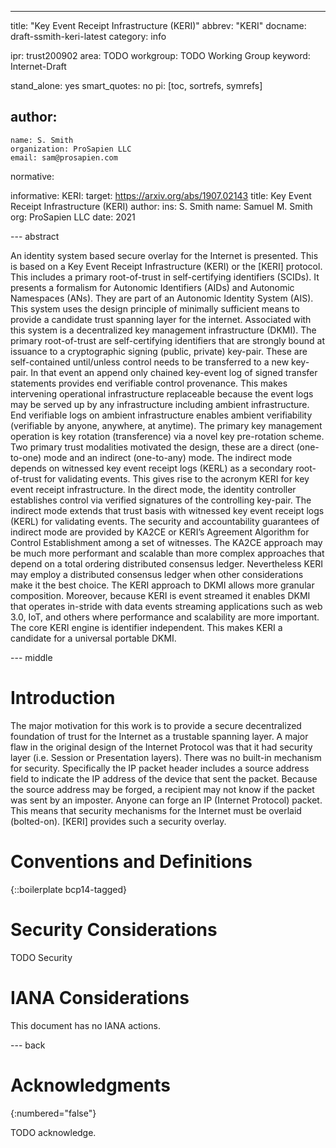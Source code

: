 ---

title: "Key Event Receipt Infrastructure (KERI)"
abbrev: "KERI"
docname: draft-ssmith-keri-latest
category: info

ipr: trust200902
area: TODO
workgroup: TODO Working Group
keyword: Internet-Draft

stand_alone: yes
smart_quotes: no
pi: [toc, sortrefs, symrefs]

author:
 -
    name: S. Smith
    organization: ProSapien LLC
    email: sam@prosapien.com

normative:

informative:
  KERI:
    target: https://arxiv.org/abs/1907.02143
    title: Key Event Receipt Infrastructure (KERI)
    author:
        ins: S. Smith
        name: Samuel M. Smith
        org: ProSapien LLC
    date: 2021

--- abstract

An identity system based secure overlay for the Internet is presented. This is based on a Key Event Receipt Infrastructure (KERI) or the [KERI] protocol. This includes a primary root-of-trust in self-certifying identifiers (SCIDs). It presents a formalism for Autonomic Identifiers (AIDs) and Autonomic Namespaces (ANs). They are part of an Autonomic Identity System (AIS). This system uses the design principle of minimally sufficient means to provide a candidate trust spanning layer for the internet. Associated with this system is a decentralized key management infrastructure (DKMI). The primary root-of-trust are self-certifying identifiers that are strongly bound at issuance to a cryptographic signing (public, private) key-pair. These are self-contained until/unless control needs to be transferred to a new key-pair. In that event an append only chained key-event log of signed transfer statements provides end verifiable control provenance. This makes intervening operational infrastructure replaceable because the event logs may be served up by any infrastructure including ambient infrastructure. End verifiable logs on ambient infrastructure enables ambient verifiability (verifiable by anyone, anywhere, at anytime). 
The primary key management operation is key rotation (transference) via a novel key pre-rotation scheme. Two primary trust modalities motivated the design, these are a direct (one-to-one) mode and an indirect (one-to-any) mode. The indirect mode depends on witnessed key event receipt logs (KERL) as a secondary root-of-trust for validating events. This gives rise to the acronym KERI for key event receipt infrastructure. In the direct mode, the identity controller establishes control via verified signatures of the controlling key-pair. The indirect mode extends that trust basis with witnessed key event receipt logs (KERL) for validating events. The security and accountability guarantees of indirect mode are provided by KA2CE or KERI’s Agreement Algorithm for Control Establishment among a set of witnesses. 
The KA2CE approach may be much more performant and scalable than more complex approaches that depend on a total ordering distributed consensus ledger. Nevertheless KERI may employ a distributed consensus ledger  when other considerations make it the best choice. The KERI approach to DKMI allows more granular composition. Moreover, because KERI is event streamed it enables DKMI that operates in-stride with data events streaming applications such as web 3.0, IoT, and others where performance and scalability are more important. The core KERI engine is identifier independent. This makes KERI a candidate for a universal portable DKMI. 


--- middle

# Introduction

The major motivation for this work is to provide a secure decentralized foundation of trust for the Internet as a trustable spanning layer. A major flaw in the original design of the Internet Protocol was that it had security layer (i.e. Session or Presentation layers). There was no built-in mechanism for security. Specifically the IP packet header includes a source address field to indicate the IP address of the device that sent the packet. Because the source address may be forged, a recipient may not know if the packet was sent by an imposter. Anyone can forge an IP (Internet Protocol) packet. This means that security mechanisms for the Internet must be overlaid (bolted-on). [KERI] provides such a security overlay.


# Conventions and Definitions

{::boilerplate bcp14-tagged}


# Security Considerations

TODO Security


# IANA Considerations

This document has no IANA actions.


--- back

# Acknowledgments
{:numbered="false"}

TODO acknowledge.
